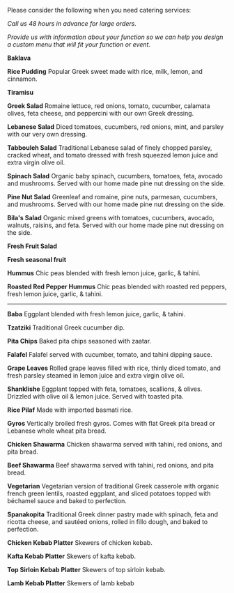Please consider the following when you need catering services:

*Call us 48 hours in advance for large orders.*

*Provide us with information about your function so we can help you design a custom menu that will fit your function or event.*

**Baklava**

**Rice Pudding**
Popular Greek sweet made with rice, milk, lemon, and cinnamon.

**Tiramisu**

**Greek Salad**
Romaine lettuce, red onions, tomato, cucumber, calamata olives, feta cheese, and peppercini with our own Greek dressing.

**Lebanese Salad**
Diced tomatoes, cucumbers, red onions, mint, and parsley with our very own dressing.

**Tabbouleh Salad**
Traditional Lebanese salad of finely chopped parsley, cracked wheat, and tomato dressed with fresh squeezed lemon juice and extra virgin olive oil.

**Spinach Salad**
Organic baby spinach, cucumbers, tomatoes, feta, avocado and mushrooms.  Served with our home made pine nut dressing on the side.  

**Pine Nut Salad**
Greenleaf and romaine, pine nuts, parmesan, cucumbers, and mushrooms.  Served with our home made pine nut dressing on the side.

**Bila's Salad**
Organic mixed greens with tomatoes, cucumbers, avocado, walnuts, raisins, and feta.  Served with our home made pine nut dressing on the side.  

**Fresh Fruit Salad**

**Fresh seasonal fruit**

**Hummus**
Chic peas blended with fresh lemon juice, garlic, & tahini.  

**Roasted Red Pepper Hummus**
Chic peas blended with roasted red peppers, fresh lemon juice, garlic, & tahini. 

------------------------------------------

**Baba**
Eggplant blended with fresh lemon juice, garlic, & tahini.  

**Tzatziki**
Traditional Greek cucumber dip.

**Pita Chips**
Baked pita chips seasoned with zaatar.

**Falafel**
Falafel served with cucumber, tomato, and tahini dipping sauce.

**Grape Leaves**
Rolled grape leaves filled with rice, thinly diced tomato, and fresh parsley steamed in lemon juice and extra virgin olive oil.

**Shanklishe**
Eggplant topped with feta, tomatoes, scallions, & olives.  Drizzled with olive oil & lemon juice.  Served with toasted pita.

**Rice Pilaf**
Made with imported basmati rice.

**Gyros**
Vertically broiled fresh gyros. Comes with flat Greek pita bread or Lebanese whole wheat pita bread.

**Chicken Shawarma**
Chicken shawarma served with tahini, red onions, and pita bread.

**Beef Shawarma**
Beef shawarma served with tahini, red onions, and pita bread.

**Vegetarian**
Vegetarian version of traditional Greek casserole with organic french green lentils, roasted eggplant, and sliced potatoes topped with béchamel sauce and baked to perfection.

**Spanakopita**
Traditional Greek dinner pastry made with spinach, feta and ricotta cheese, and sautéed onions, rolled in fillo dough, and baked to perfection.

**Chicken Kebab Platter**
Skewers of chicken kebab. 

**Kafta Kebab Platter**
Skewers of kafta kebab.

**Top Sirloin Kebab Platter**
Skewers of top sirloin kebab.

**Lamb Kebab Platter**
Skewers of lamb kebab